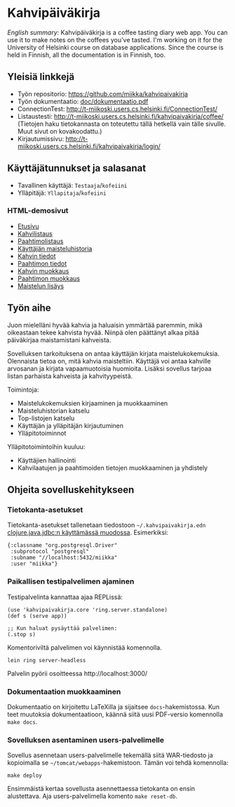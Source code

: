 # Kahvipäiväkirja

*English summary:* Kahvipäiväkirja is a coffee tasting diary web app. You can
use it to make notes on the coffees you've tasted. I'm working on it for the
University of Helsinki course on database applications. Since the course is
held in Finnish, all the documentation is in Finnish, too.

## Yleisiä linkkejä

* Työn repositorio: https://github.com/miikka/kahvipaivakirja
* Työn dokumentaatio: [doc/dokumentaatio.pdf][docs]
* ConnectionTest: http://t-miikoski.users.cs.helsinki.fi/ConnectionTest/
* Listaustesti: http://t-miikoski.users.cs.helsinki.fi/kahvipaivakirja/coffee/ (Tietojen haku tietokannasta on toteutettu tällä hetkellä vain tälle sivulle. Muut sivut on kovakoodattu.)
* Kirjautumissivu: http://t-miikoski.users.cs.helsinki.fi/kahvipaivakirja/login/

## Käyttäjätunnukset ja salasanat

* Tavallinen käyttäjä: `Testaaja`/`kofeiini`
* Ylläpitäjä: `Yllapitaja`/`kofeiini`

### HTML-demosivut

* [Etusivu](http://t-miikoski.users.cs.helsinki.fi/kahvipaivakirja/)
* [Kahvilistaus](http://t-miikoski.users.cs.helsinki.fi/kahvipaivakirja/coffee/)
* [Paahtimolistaus](http://t-miikoski.users.cs.helsinki.fi/kahvipaivakirja/roastery/)
* [Käyttäjän maisteluhistoria](http://t-miikoski.users.cs.helsinki.fi/kahvipaivakirja/user/)
* [Kahvin tiedot](http://t-miikoski.users.cs.helsinki.fi/kahvipaivakirja/coffee/1/)
* [Paahtimon tiedot](http://t-miikoski.users.cs.helsinki.fi/kahvipaivakirja/roastery/1/)
* [Kahvin muokkaus](http://t-miikoski.users.cs.helsinki.fi/coffee/1/edit/)
* [Paahtimon muokkaus](http://t-miikoski.users.cs.helsinki.fi/kahvipaivakirja/roastery/1/edit/)
* [Maistelun lisäys](http://t-miikoski.users.cs.helsinki.fi/kahvipaivakirja/coffee/1/edit/)

[docs]: https://github.com/miikka/kahvipaivakirja/blob/master/doc/dokumentaatio.pdf?raw=true


## Työn aihe

Juon mielelläni hyvää kahvia ja haluaisin ymmärtää paremmin, mikä
oikeastaan tekee kahvista hyvää. Niinpä olen päättänyt alkaa pitää
päiväkirjaa maistamistani kahveista.

Sovelluksen tarkoituksena on antaa käyttäjän kirjata
maistelukokemuksia. Olennaista tietoa on, mitä kahvia
maisteltiin. Käyttäjä voi antaa kahville arvosanan ja kirjata
vapaamuotoisia huomioita. Lisäksi sovellus tarjoaa listan parhaista
kahveista ja kahvityypeistä.

Toimintoja:

* Maistelukokemuksien kirjaaminen ja muokkaaminen
* Maisteluhistorian katselu
* Top-listojen katselu
* Käyttäjän ja ylläpitäjän kirjautuminen
* Ylläpitotoiminnot

Ylläpitotoimintoihin kuuluu:

* Käyttäjien hallinointi
* Kahvilaatujen ja paahtimoiden tietojen muokkaaminen ja yhdistely


## Ohjeita sovelluskehitykseen

### Tietokanta-asetukset

Tietokanta-asetukset tallenetaan tiedostoon `~/.kahvipaivakirja.edn`
[clojure.java.jdbc:n käyttämässä muodossa][db-spec]. Esimerkiksi:

    {:classname "org.postgresql.Driver"
     :subprotocol "postgresql"
     :subname "//localhost:5432/miikka"
     :user "miikka"}

[db-spec]: http://clojure-doc.org/articles/ecosystem/java_jdbc/home.html#setting-up-a-data-source


### Paikallisen testipalvelimen ajaminen

Testipalvelinta kannattaa ajaa REPLissä:

	(use 'kahvipaivakirja.core 'ring.server.standalone)
	(def s (serve app))

	;; Kun haluat pysäyttää palvelimen:
	(.stop s)

Komentoriviltä palvelimen voi käynnistää komennolla.

    lein ring server-headless

Palvelin pyörii osoitteessa http://localhost:3000/


### Dokumentaation muokkaaminen

Dokumentaatio on kirjoitettu LaTeXilla ja sijaitsee `docs`-hakemistossa. Kun
teet muutoksia dokumentaatioon, käännä siitä uusi PDF-versio komennolla `make
docs`.


### Sovelluksen asentaminen users-palvelimelle

Sovellus asennetaan users-palvelimelle tekemällä siitä WAR-tiedosto ja
kopioimalla se `~/tomcat/webapps`-hakemistoon. Tämän voi tehdä komennolla:

    make deploy

Ensimmäistä kertaa sovellusta asennettaessa tietokanta on ensin
alustettava. Aja users-palvelimella komento `make reset-db`.
